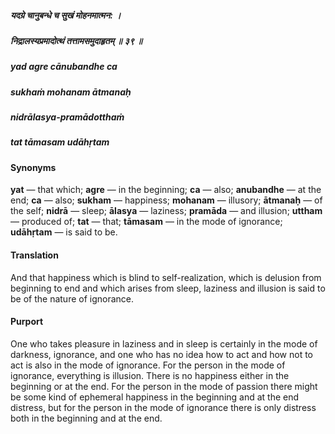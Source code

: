 ##### यदग्रे चानुबन्धे च सुखं मोहनमात्मन: ।
##### निद्रालस्यप्रमादोत्थं तत्तामसमुदाहृतम् ॥ ३९ ॥

##### yad agre cānubandhe ca
##### sukhaṁ mohanam ātmanaḥ
##### nidrālasya-pramādotthaṁ
##### tat tāmasam udāhṛtam

#### Synonyms

**yat** — that which; **agre** — in the beginning; **ca** — also; **anubandhe** — at the end; **ca** — also; **sukham** — happiness; **mohanam** — illusory; **ātmanaḥ** — of the self; **nidrā** — sleep; **ālasya** — laziness; **pramāda** — and illusion; **uttham** — produced of; **tat** — that; **tāmasam** — in the mode of ignorance; **udāhṛtam** — is said to be.

#### Translation

And that happiness which is blind to self-realization, which is delusion from beginning to end and which arises from sleep, laziness and illusion is said to be of the nature of ignorance.

#### Purport

One who takes pleasure in laziness and in sleep is certainly in the mode of darkness, ignorance, and one who has no idea how to act and how not to act is also in the mode of ignorance. For the person in the mode of ignorance, everything is illusion. There is no happiness either in the beginning or at the end. For the person in the mode of passion there might be some kind of ephemeral happiness in the beginning and at the end distress, but for the person in the mode of ignorance there is only distress both in the beginning and at the end.